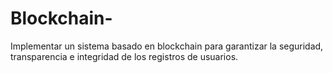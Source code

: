 # Blockchain-
Implementar un sistema basado en blockchain para garantizar la seguridad, transparencia e integridad de los registros de usuarios.
